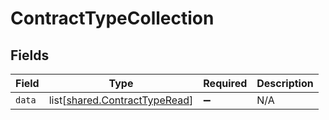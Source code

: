 # ContractTypeCollection


## Fields

| Field                                                                        | Type                                                                         | Required                                                                     | Description                                                                  |
| ---------------------------------------------------------------------------- | ---------------------------------------------------------------------------- | ---------------------------------------------------------------------------- | ---------------------------------------------------------------------------- |
| `data`                                                                       | list[[shared.ContractTypeRead](undefined/models/shared/contracttyperead.md)] | :heavy_minus_sign:                                                           | N/A                                                                          |